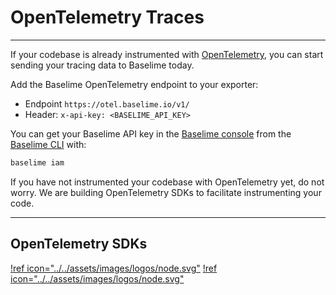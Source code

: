# OpenTelemetry Traces

---

If your codebase is already instrumented with [OpenTelemetry](https://opentelemetry.io/), you can start sending your tracing data to Baselime today.

Add the Baselime OpenTelemetry endpoint to your exporter:
- Endpoint `https://otel.baselime.io/v1/`
- Header: `x-api-key: <BASELIME_API_KEY>` 

You can get your Baselime API key in the [Baselime console](https://console.baselime.io) from the [Baselime CLI](../../cli/install.md) with:

```bash # :icon-terminal: terminal
baselime iam
```

If you have not instrumented your codebase with OpenTelemetry yet, do not worry. We are building OpenTelemetry SDKs to facilitate instrumenting your code.

---

## OpenTelemetry SDKs

[!ref icon="../../assets/images/logos/node.svg"](./node.js.md)
[!ref icon="../../assets/images/logos/node.svg"](./aws-lambda/node.js/index.md)

